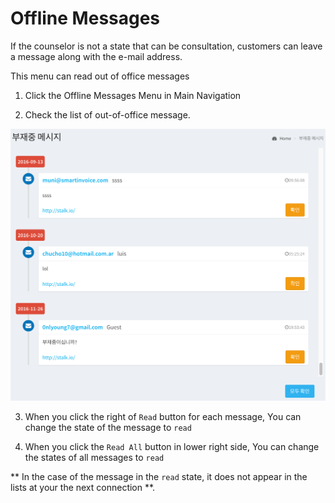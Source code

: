 Offline Messages
======================

If the counselor is not a state that can be consultation, customers can leave a message along with the e-mail address.

This menu can read out of office messages

1. Click the Offline Messages Menu in Main Navigation

2. Check the list of out-of-office message.

![site_script](images/offline_messages.png)

3. When you click the right of `Read` button for each message, You can change the state of the message to `read`

4. When you click the `Read All` button in lower right side, You can change the states of all messages to `read`

** In the case of the message in the `read` state, it does not appear in the lists at your the next connection **.